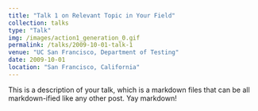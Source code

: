```yaml
---
title: "Talk 1 on Relevant Topic in Your Field"
collection: talks
type: "Talk"
img: /images/action1_generation_0.gif
permalink: /talks/2009-10-01-talk-1
venue: "UC San Francisco, Department of Testing"
date: 2009-10-01
location: "San Francisco, California"
---
```


This is a description of your talk, which is a markdown files that can be all markdown-ified like any other post. Yay markdown!
